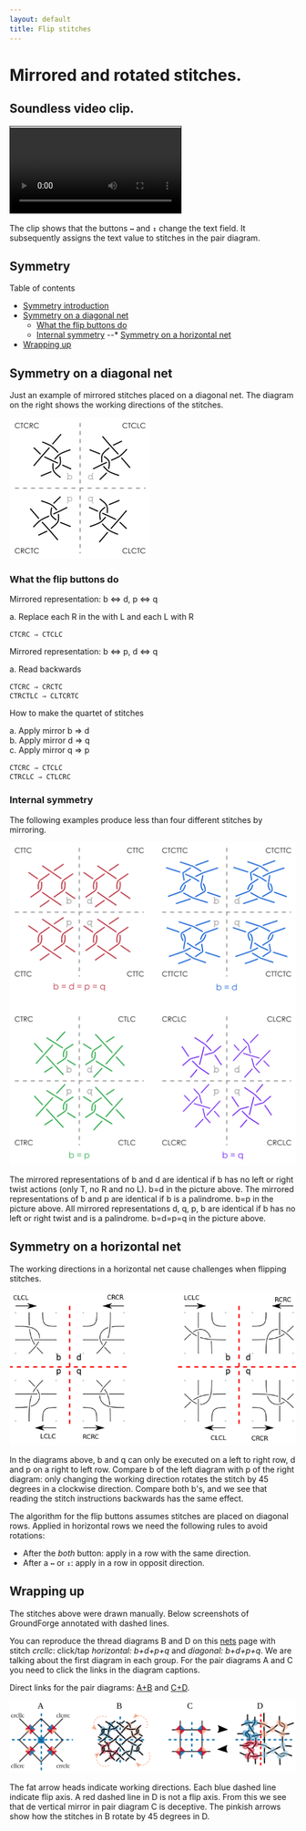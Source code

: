 ```yaml
---
layout: default
title: Flip stitches
---
```

Mirrored and rotated stitches.
==============================

Soundless video clip.
---------------------

<video controls style="border: 1px solid; padding-top: 2px;">
    <source src="flip.mp4" type="video/mp4">
    Your browser does not support an inline <a href="flip">video</a>.
</video>   

The clip shows that the buttons `↔` and `↕` change the text field.
It subsequently assigns the text value to stitches in the pair diagram.

Symmetry
--------

Table of contents

* [Symmetry introduction](#symmetry-introduction)
* [Symmetry on a diagonal net](#symmetry-on-a-diagonal-net)
  * [What the flip buttons do](#what-the-flip-buttons-do)
  * [Internal symmetry](#internal-symmetry)
--* [Symmetry on a horizontal net](#symmetry-on-a-horizontal-net)
* [Wrapping up](#wrapping-up)

Symmetry on a diagonal net
--------------------------

Just an example of mirrored stitches placed on a diagonal net.
The diagram on the right shows the working directions of the stitches.

![](external-symmetry.png)

### What the flip buttons do

Mirrored representation: b ⇔ d, p ⇔ q

a. Replace each R in the with L and each L with R

    CTCRC ⇒ CTCLC

Mirrored representation: b ⇔ p, d ⇔ q

a. Read backwards  

    CTCRC ⇒ CRCTC
    CTRCTLC ⇒ CLTCRTC  

How to make the quartet of stitches

a. Apply mirror b ⇒ d  
b. Apply mirror d ⇒ q  
c. Apply mirror q ⇒ p  

    CTCRC ⇒ CTCLC  
    CTRCLC ⇒ CTLCRC  

### Internal symmetry

The following examples produce less than four different stitches by mirroring.

![](internal-symmetry.png)

The mirrored representations of b and d are identical if b has no left or right twist actions (only T, no R and no L). b=d in the picture above.
The mirrored representations of b and p are identical if b is a palindrome. b=p in the picture above.
All mirrored representations d, q, p, b are identical if b has no left or right twist and is a palindrome. b=d=p=q in the picture above.

Symmetry on a horizontal net
------------------------

The working directions in a horizontal net cause challenges when flipping stitches.

![](horizontal-symmetry.png)

In the diagrams above, b and q can only be executed on a left to right row, 
d and p on a right to left row.
Compare b of the left diagram with p of the right diagram:
only changing the working direction rotates the stitch by 45 degrees in a clockwise direction.
Compare both b's, and we see that reading the stitch instructions backwards has the same effect.

The algorithm for the flip buttons assumes stitches are placed on diagonal rows.
Applied in horizontal rows we need the following rules to avoid rotations:
* After the _both_ button: apply in a row with the same direction.
* After a `↔` or `↕`: apply in a row in opposit direction.


Wrapping up
-----------

The stitches above were drawn manually. 
Below screenshots of GroundForge annotated with dashed lines. 

You can reproduce the thread diagrams B and D on this [nets](/GroundForge/nets.html?b=crcllc&colors)
page with stitch _crcllc_: click/tap _horizontal: b+d+p+q_ and _diagonal: b+d+p+q_.
We are talking about the first diagram in each group.
For the pair diagrams A and C you need to click the links in the diagram captions.

Direct links for the pair diagrams:
[A+B](/GroundForge/stitches?e1=crcllc&g1=clcrrc&e3=cllcrc&g3=crrclc&patchWidth=11&patchHeight=14&footside=----,---b,&tile=5-5,-5-,5-5&headside=-,c,&shiftColsSW=-4&shiftRowsSW=2&shiftColsSE=3&shiftRowsSE=1)
and
[C+D](/GroundForge/stitches?e1=crcllc&g1=clcrrc&e3=cllcrc&g3=crrclc&patchWidth=16&patchHeight=18&footside=--r-,----,--g-,--r-&tile=n-n-,---,g-g,---&headside=n,r,r,-&shiftColsSW=0&shiftRowsSW=4&shiftColsSE=4&shiftRowsSE=4).

![](cllcr-bdpq.svg)

The fat arrow heads indicate working directions.
Each blue dashed line indicate flip axis.
A red dashed line in D is not a flip axis.
From this we see that de vertical mirror in pair diagram C is deceptive.
The pinkish arrows show how the stitches in B rotate by 45 degrees in D.